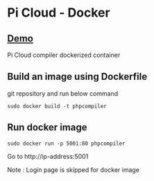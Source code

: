 # Pi Cloud - Docker

## [Demo](https://picloud.ngrok.io/)

Pi Cloud compiler dockerized container 

## Build an image using Dockerfile

git repository and run below command

```
sudo docker build -t phpcompiler
```

## Run docker image

```
sudo docker run -p 5001:80 phpcompiler
```

Go to http://ip-address:5001

Note : Login page is skipped for docker image
